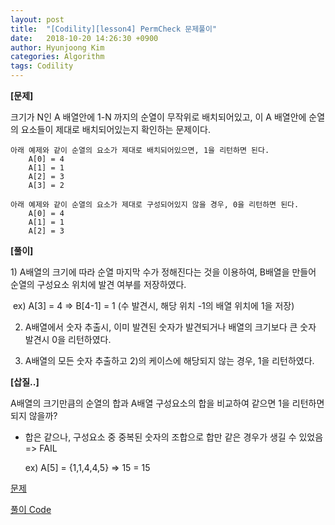 ```yaml
---
layout: post
title:  "[Codility][lesson4] PermCheck 문제풀이"
date:   2018-10-20 14:26:30 +0900
author: Hyunjoong Kim
categories: Algorithm
tags: Codility
---
```






**[문제]**

크기가 N인 A 배열안에 1-N 까지의 순열이 무작위로 배치되어있고, 이 A 배열안에 순열의 요소들이 제대로 배치되어있는지 확인하는 문제이다. 

```
아래 예제와 같이 순열의 요소가 제대로 배치되어있으면, 1을 리턴하면 된다.
    A[0] = 4
    A[1] = 1
    A[2] = 3
    A[3] = 2

아래 예제와 같이 순열의 요소가 제대로 구성되어있지 않을 경우, 0을 리턴하면 된다.
    A[0] = 4
    A[1] = 1
    A[2] = 3
```



**[풀이]**

1) A배열의 크기에 따라 순열 마지막 수가 정해진다는 것을 이용하여, B배열을 만들어 순열의 구성요소 위치에 발견 여부를 저장하였다.    

​    ex) A[3] = 4 => B[4-1] = 1 (수 발견시, 해당 위치 -1의 배열 위치에 1을 저장)

2) A배열에서 숫자 추출시, 이미 발견된 숫자가 발견되거나 배열의 크기보다 큰 숫자 발견시 0을 리턴하였다.

3) A배열의 모든 숫자 추출하고 2)의 케이스에 해당되지 않는 경우, 1을 리턴하였다. 



**[삽질..]**

A배열의 크기만큼의 순열의 합과 A배열 구성요소의 합을 비교하여 같으면 1을 리턴하면 되지 않을까?   

- 합은 같으나, 구성요소 중 중복된 숫자의 조합으로 합만 같은 경우가 생길 수 있었음 => FAIL        

  ex) A[5] = {1,1,4,4,5} => 15 = 15  



[문제](https://app.codility.com/programmers/lessons/4-counting_elements/perm_check/)

[풀이 Code](https://github.com/bestjoong/codility/blob/master/src/main/java/codility/lesson/lesson4/PermCheck.java)

